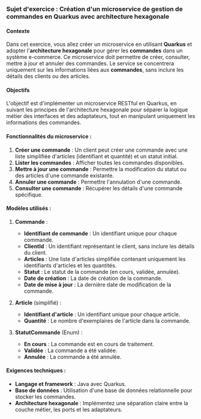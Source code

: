 ### Sujet d'exercice : Création d'un microservice de gestion de commandes en Quarkus avec architecture hexagonale

#### Contexte
Dans cet exercice, vous allez créer un microservice en utilisant **Quarkus** et adopter l'**architecture hexagonale** pour gérer les **commandes** dans un système e-commerce. Ce microservice doit permettre de créer, consulter, mettre à jour et annuler des commandes. Le service se concentrera uniquement sur les informations liées aux **commandes**, sans inclure les détails des clients ou des articles.

#### Objectifs
L'objectif est d'implémenter un microservice RESTful en Quarkus, en suivant les principes de l'architecture hexagonale pour séparer la logique métier des interfaces et des adaptateurs, tout en manipulant uniquement les informations des commandes.

#### Fonctionnalités du microservice :
1. **Créer une commande** : Un client peut créer une commande avec une liste simplifiée d'articles (identifiant et quantité) et un statut initial.
2. **Lister les commandes** : Afficher toutes les commandes disponibles.
3. **Mettre à jour une commande** : Permettre la modification du statut ou des articles d'une commande existante.
4. **Annuler une commande** : Permettre l'annulation d'une commande.
5. **Consulter une commande** : Récupérer les détails d'une commande spécifique.

#### Modèles utilisés :

1. **Commande** :
   - **Identifiant de commande** : Un identifiant unique pour chaque commande.
   - **ClientId** : Un identifiant représentant le client, sans inclure les détails du client.
   - **Articles** : Une liste d'articles simplifiée contenant uniquement les identifiants d'articles et les quantités.
   - **Statut** : Le statut de la commande (en cours, validée, annulée).
   - **Date de création** : La date de création de la commande.
   - **Date de mise à jour** : La dernière date de modification de la commande.

2. **Article** (simplifié) :
   - **Identifiant d'article** : Un identifiant unique pour chaque article.
   - **Quantité** : Le nombre d'exemplaires de l'article dans la commande.

3. **StatutCommande** (Enum) :
   - **En cours** : La commande est en cours de traitement.
   - **Validée** : La commande a été validée.
   - **Annulée** : La commande a été annulée.

#### Exigences techniques :
- **Langage et framework** : Java avec Quarkus.
- **Base de données** : Utilisation d'une base de données relationnelle pour stocker les commandes.
- **Architecture hexagonale** : Implémentez une séparation claire entre la couche métier, les ports et les adaptateurs.